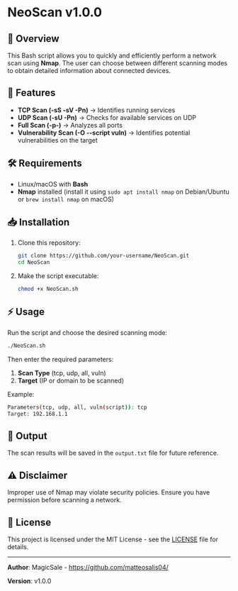 # NeoScan v1.0.0

## 🚀 Overview
This Bash script allows you to quickly and efficiently perform a network scan using **Nmap**. The user can choose between different scanning modes to obtain detailed information about connected devices.

## 🎯 Features
- **TCP Scan (-sS -sV -Pn)** → Identifies running services
- **UDP Scan (-sU -Pn)** → Checks for available services on UDP
- **Full Scan (-p-)** → Analyzes all ports
- **Vulnerability Scan (-O --script vuln)** → Identifies potential vulnerabilities on the target

## 🛠️ Requirements
- Linux/macOS with **Bash**
- **Nmap** installed (install it using `sudo apt install nmap` on Debian/Ubuntu or `brew install nmap` on macOS)

## 📥 Installation
1. Clone this repository:
   ```bash
   git clone https://github.com/your-username/NeoScan.git
   cd NeoScan
   ```
2. Make the script executable:
   ```bash
   chmod +x NeoScan.sh
   ```

## ⚡ Usage
Run the script and choose the desired scanning mode:
```bash
./NeoScan.sh
```
Then enter the required parameters:
1. **Scan Type** (tcp, udp, all, vuln)
2. **Target** (IP or domain to be scanned)

Example:
```bash
Parameters(tcp, udp, all, vuln(script)): tcp
Target: 192.168.1.1
```

## 📝 Output
The scan results will be saved in the `output.txt` file for future reference.

## ⚠️ Disclaimer
Improper use of Nmap may violate security policies. Ensure you have permission before scanning a network.

## 📜 License
This project is licensed under the MIT License - see the [LICENSE](LICENSE) file for details.

---
**Author**: MagicSale - https://github.com/matteosalis04/ 

**Version**: v1.0.0


